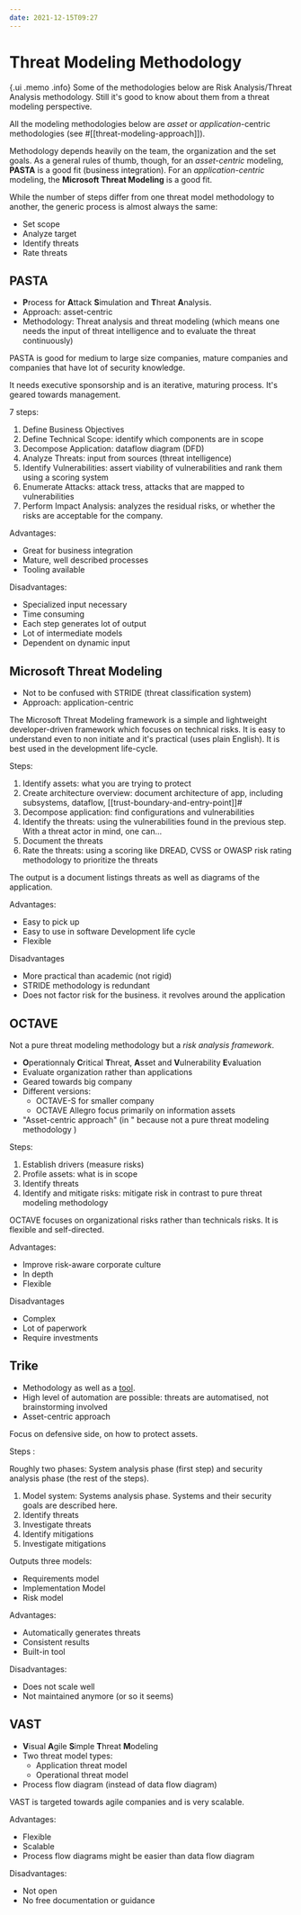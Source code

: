 ```yaml
---
date: 2021-12-15T09:27
---
```


Threat Modeling Methodology
===========================

{.ui .memo .info}
Some of the methodologies below are Risk Analysis/Threat Analysis
methodology. Still it's good to know about them from a threat modeling
perspective.

All the modeling methodologies below are *asset* or
*application*-centric methodologies (see #[[threat-modeling-approach]]).

Methodology depends heavily on the team, the organization and the set
goals. As a general rules of thumb, though, for an *asset-centric*
modeling, **PASTA** is a good fit (business integration). For an
*application-centric* modeling, the **Microsoft Threat Modeling** is a
good fit.

While the number of steps differ from one threat model methodology to
another, the generic process is almost always the same:

-   Set scope
-   Analyze target
-   Identify threats
-   Rate threats

PASTA
-----

-   **P**rocess for **A**ttack **S**imulation and **T**hreat
    **A**nalysis.
-   Approach: asset-centric
-   Methodology: Threat analysis and threat modeling (which means one
    needs the input of threat intelligence and to evaluate the threat
    continuously)

PASTA is good for medium to large size companies, mature companies and
companies that have lot of security knowledge.

It needs executive sponsorship and is an iterative, maturing process.
It's geared towards management.

7 steps:

1.  Define Business Objectives
2.  Define Technical Scope: identify which components are in scope
3.  Decompose Application: dataflow diagram (DFD)
4.  Analyze Threats: input from sources (threat intelligence)
5.  Identify Vulnerabilities: assert viability of vulnerabilities and
    rank them using a scoring system
6.  Enumerate Attacks: attack tress, attacks that are mapped to
    vulnerabilities
7.  Perform Impact Analysis: analyzes the residual risks, or whether the
    risks are acceptable for the company.

Advantages:

-   Great for business integration
-   Mature, well described processes
-   Tooling available

Disadvantages:

-   Specialized input necessary
-   Time consuming
-   Each step generates lot of output
-   Lot of intermediate models
-   Dependent on dynamic input

Microsoft Threat Modeling
-------------------------

-   Not to be confused with STRIDE (threat classification system)
-   Approach: application-centric

The Microsoft Threat Modeling framework is a simple and lightweight
developer-driven framework which focuses on technical risks. It is easy
to understand even to non initiate and it's practical (uses plain
English). It is best used in the development life-cycle.

Steps:

1.  Identify assets: what you are trying to protect
2.  Create architecture overview: document architecture of app,
    including subsystems, dataflow, [[trust-boundary-and-entry-point]]#
3.  Decompose application: find configurations and vulnerabilities
4.  Identify the threats: using the vulnerabilities found in the
    previous step. With a threat actor in mind, one can…
5.  Document the threats
6.  Rate the threats: using a scoring like DREAD, CVSS or OWASP risk
    rating methodology to prioritize the threats

The output is a document listings threats as well as diagrams of the
application.

Advantages:

-   Easy to pick up
-   Easy to use in software Development life cycle
-   Flexible

Disadvantages

-   More practical than academic (not rigid)
-   STRIDE methodology is redundant
-   Does not factor risk for the business. it revolves around the
    application

OCTAVE
------

Not a pure threat modeling methodology but a *risk analysis framework*.

-   **O**perationnaly **C**ritical **T**hreat, **A**sset and
    **V**ulnerability **E**valuation
-   Evaluate organization rather than applications
-   Geared towards big company
-   Different versions:
    -   OCTAVE-S for smaller company
    -   OCTAVE Allegro focus primarily on information assets
-   "Asset-centric approach" (in " because not a pure threat modeling
    methodology )

Steps:

1.  Establish drivers (measure risks)
2.  Profile assets: what is in scope
3.  Identify threats
4.  Identify and mitigate risks: mitigate risk in contrast to pure
    threat modeling methodology

OCTAVE focuses on organizational risks rather than technicals risks. It
is flexible and self-directed.

Advantages:

-   Improve risk-aware corporate culture
-   In depth
-   Flexible

Disadvantages

-   Complex
-   Lot of paperwork
-   Require investments

Trike
-----

-   Methodology as well as a [tool](https://www.octotrike.org/).
-   High level of automation are possible: threats are automatised, not
    brainstorming involved
-   Asset-centric approach

Focus on defensive side, on how to protect assets.

Steps :

Roughly two phases: System analysis phase (first step) and security
analysis phase (the rest of the steps).

1.  Model system: Systems analysis phase. Systems and their security
    goals are described here.
2.  Identify threats
3.  Investigate threats
4.  Identify mitigations
5.  Investigate mitigations

Outputs three models:

-   Requirements model
-   Implementation Model
-   Risk model

Advantages:

-   Automatically generates threats
-   Consistent results
-   Built-in tool

Disadvantages:

-   Does not scale well
-   Not maintained anymore (or so it seems)

VAST
----

-   **V**isual **A**gile **S**imple **T**hreat **M**odeling
-   Two threat model types:
    -   Application threat model
    -   Operational threat model
-   Process flow diagram (instead of data flow diagram)

VAST is targeted towards agile companies and is very scalable.

Advantages:

-   Flexible
-   Scalable
-   Process flow diagrams might be easier than data flow diagram

Disadvantages:

-   Not open
-   No free documentation or guidance
